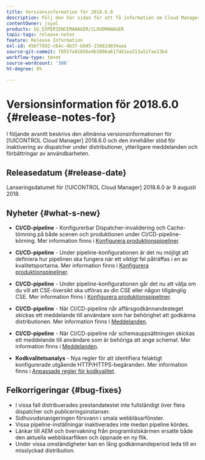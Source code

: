 ```yaml
---
title: Versionsinformation för 2018.6.0
description: Följ den här sidan för att få information om Cloud Manager 2018.6.0.
contentOwner: jsyal
products: SG_EXPERIENCEMANAGER/CLOUDMANAGER
topic-tags: release-notes
feature: Release Information
exl-id: 456f7892-c64c-4b3f-b845-15682d034aaa
source-git-commit: f855fa91656e4b3806a617d61ea313a51fae13b4
workflow-type: tm+mt
source-wordcount: '306'
ht-degree: 0%

---
```


# Versionsinformation för 2018.6.0 {#release-notes-for}

I följande avsnitt beskrivs den allmänna versionsinformationen för [!UICONTROL Cloud Manager] 2018.6.0 och den innehåller stöd för inaktivering av dispatcher under distributioner, ytterligare meddelanden och förbättringar av användbarheten.

## Releasedatum {#release-date}

Lanseringsdatumet för [!UICONTROL Cloud Manager] 2018.6.0 är 9 augusti 2018.

## Nyheter {#what-s-new}

* **CI/CD-pipeline** - Konfigurerbar Dispatcher-invalidering och Cache-tömning på både scenen och produktionen under CI/CD-pipeline-körning. Mer information finns i [Konfigurera produktionspipeliner](/help/using/production-pipelines.md).

* **CI/CD-pipeline** - Under pipeline-konfigurationen är det nu möjligt att definiera hur pipelinen ska fungera när ett viktigt fel påträffas i en av kvalitetsportarna. Mer information finns i [Konfigurera produktionspipeliner](/help/using/production-pipelines.md).

* **CI/CD-pipeline** - Under pipeline-konfigurationen går det nu att välja om du vill att CSE-översikt ska utföras av din CSE eller någon tillgänglig CSE. Mer information finns i [Konfigurera produktionspipeliner](/help/using/production-pipelines.md).

* **CI/CD-pipeline** - När CI/CD-pipeline når affärsgodkännandesteget skickas ett meddelande till användare som har behörighet att godkänna distributionen. Mer information finns i [Meddelanden](/help/using/notifications.md).

* **CI/CD-pipeline** - När CI/CD-pipeline når schemauppsättningen skickas ett meddelande till användare som är behöriga att ange schemat. Mer information finns i [Meddelanden](/help/using/notifications.md).

* **Kodkvalitetsanalys** - Nya regler för att identifiera felaktigt konfigurerade utgående HTTP/HTTPS-begäranden. Mer information finns i [Anpassade regler för kodkvalitet](/help/using/custom-code-quality-rules.md).

## Felkorrigeringar {#bug-fixes}

* I vissa fall distribuerades prestandatestet inte fullständigt över flera dispatcher och publiceringsinstanser.
* Sidhuvudsnavigeringen försvann i smala webbläsarfönster.
* Vissa pipeline-inställningar inaktiverades inte medan pipeline kördes.
* Länkar till AEM och övervakning från programlistskärmen ersatte både den aktuella webbläsarfliken och öppnade en ny flik.
* Under vissa omständigheter kan en lång godkännandeperiod leda till en misslyckad distribution.
